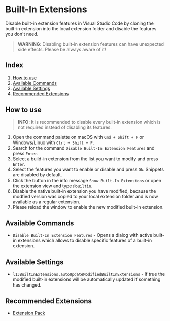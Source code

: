 # Built-In Extensions


Disable built-in extension features in Visual Studio Code by cloning the built-in extension into the local extension folder and disable the features you don't need.

> **WARNING**: Disabling built-in extension features can have unexpected side effects. Please be always aware of it!

## Index

1. [How to use](#how-to-use)
1. [Available Commands](#available-commands)
1. [Available Settings](#available-settings)
1. [Recommended Extensions](#recommended-extensions)

## How to use

> **INFO**: It is recommended to disable every built-in extension which is not required instead of disabling its features.

1. Open the command palette on macOS with `Cmd + Shift + P` or Windows/Linux with `Ctrl + Shift + P`.
1. Search for the command `Disable Built-In Extension Features` and press `Enter`.
1. Select a build-in extension from the list you want to modify and press `Enter`.
1. Select the features you want to enable or disable and press `Ok`. Snippets are disabled by default.
1. Click the button in the info message `Show Built-In Extensions`  or open the extension view and type `@builtin`.
1. Disable the native built-in extension you have modified, because the modfied version was copied to your local extension folder and is now available as a regular extension.
1. Please reload the window to enable the new modified built-in extension.

## Available Commands

* `Disable Built-In Extension Features` - Opens a dialog with active built-in extensions which allows to disable specific features of a built-in extension.

## Available Settings

* `l13BuiltInExtensions.autoUpdateModifiedBuiltInExtensions` - If true the modified built-in extensions will be automatically updated if something has changed.

## Recommended Extensions

- [Extension Pack](https://marketplace.visualstudio.com/items?itemName=L13RARY.l13-extension-pack)